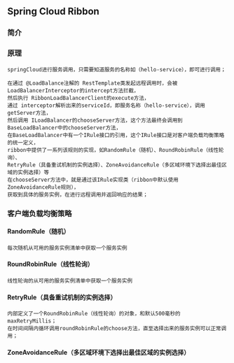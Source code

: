 ## Spring Cloud Ribbon
### 简介
    
    
### 原理
	springCloud进行服务调用，只需要知道服务的名称如（hello-service），即可进行调用；
	
	在通过 @LoadBalance注解的 RestTemplate类发起远程调用时，会被 LoadBalancerInterceptor的intercept方法拦截，
	然后执行 RibbonLoadBalancerClient的execute方法，
	通过 interceptor解析出来的serviceId，即服务名称（hello-service），调用getServer方法，
	然后调用 ILoadBalancer的chooseServer方法，这个方法最终会调用到BaseLoadBalancer中的chooseServer方法，
	在BaseLoadBalancer中有一个IRule接口的引用，这个IRule接口是对客户端负载均衡策略的统一定义，
	ribbon中提供了一系列该规则的实现，如RandomRule（随机）、RoundRobinRule（线性轮询）、
	RetryRule（具备重试机制的实例选择）、ZoneAvoidanceRule（多区域环境下选择出最佳区域的实例选择）等
	在chooseServer方法中，就是通过该IRule实现类（ribbon中默认使用ZoneAvoidanceRule规则），
	获取到具体的服务实例，在进行远程调用并返回响应的结果；
	
### 客户端负载均衡策略
#### RandomRule（随机）
    每次随机从可用的服务实例清单中获取一个服务实例
#### RoundRobinRule（线性轮询）
    线性轮询的从可用的服务实例清单中获取一个服务实例
#### RetryRule（具备重试机制的实例选择）
    内部定义了一个RoundRobinRule（线性轮询）的对象，和默认500毫秒的maxRetryMillis；
    在时间间隔内循环调用roundRobinRule的choose方法，直至选择出来的服务实例可以正常调用；
#### ZoneAvoidanceRule（多区域环境下选择出最佳区域的实例选择）